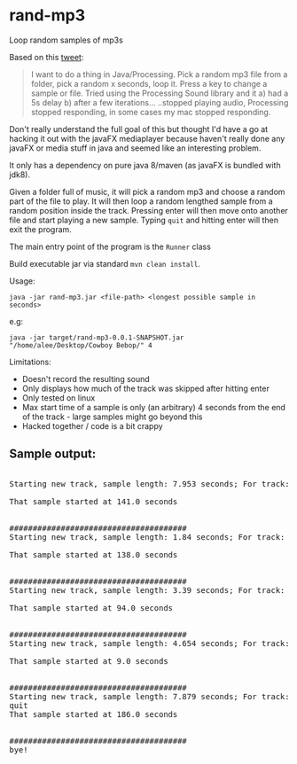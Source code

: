 # rand-mp3
Loop random samples of mp3s

Based on this [tweet](https://twitter.com/martinaustwick/status/830206120094552069): 

> I want to do a thing in Java/Processing. Pick a random mp3 file from a folder, pick a random x seconds, loop it.
> Press a key to change a sample or file. Tried using the Processing Sound library and it a) had a 5s delay b) after a few iterations...
> ..stopped playing audio, Processing stopped responding, in some cases my mac stopped responding.

Don't really understand the full goal of this but thought I'd have a go at hacking it out with the javaFX mediaplayer because haven't really done any javaFX or media stuff in java and seemed like an interesting problem. 

It only has a dependency on pure java 8/maven (as javaFX is bundled with jdk8).

Given a folder full of music, it will pick a random mp3 and choose a random part of the file to play. 
It will then loop a random lengthed sample from a random position inside the track.
Pressing enter will then move onto another file and start playing a new sample.
Typing `quit` and hitting enter will then exit the program. 

The main entry point of the program is the `Runner` class

Build executable jar via standard `mvn clean install`.

Usage:
 
 `java -jar rand-mp3.jar <file-path> <longest possible sample in seconds>`

e.g:

  `java -jar target/rand-mp3-0.0.1-SNAPSHOT.jar "/home/alee/Desktop/Cowboy Bebop/" 4`

Limitations:
 * Doesn't record the resulting sound
 * Only displays how much of the track was skipped after hitting enter
 * Only tested on linux
 * Max start time of a sample is only (an arbitrary) 4 seconds from the end of the track - large samples might go beyond this
 * Hacked together / code is a bit crappy

## Sample output:

<pre>

Starting new track, sample length: 7.953 seconds; For track: "The Seatbelts, Cowboy Bebop Blue - 09-Adieu.mp3"

That sample started at 141.0 seconds


######################################
Starting new track, sample length: 1.84 seconds; For track: "The Seatbelts, Cowboy Bebop No Disc - 07-Want It All Back.mp3"

That sample started at 138.0 seconds


######################################
Starting new track, sample length: 3.39 seconds; For track: "The Seatbelts, Cowboy Bebop Boxed Set (CD 03) - 15-WO QUI NON COIN (Short Sad Version).mp3"

That sample started at 94.0 seconds


######################################
Starting new track, sample length: 4.654 seconds; For track: "The Seatbelts, Cowboy Bebop Remixes Music for Freelance - 07-Radio Free Mars Talk 4.mp3"

That sample started at 9.0 seconds


######################################
Starting new track, sample length: 7.879 seconds; For track: "The Seatbelts, Cowboy Bebop - 15-Rain.mp3"
quit
That sample started at 186.0 seconds


######################################
bye!

</pre>
